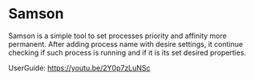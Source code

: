 # Samson
 
Samson is a simple tool to set processes priority and affinity more permanent. After adding process name with desire settings, it continue checking if such process is running and if it is its set desired properties.

UserGuide: https://youtu.be/2Y0p7zLuNSc
